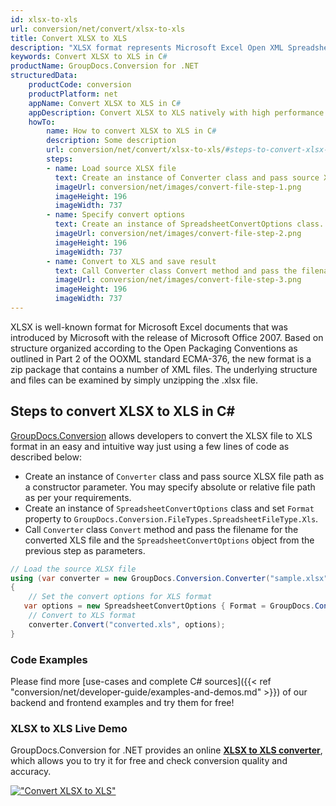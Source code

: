 ```yaml
---
id: xlsx-to-xls
url: conversion/net/convert/xlsx-to-xls
title: Convert XLSX to XLS
description: "XLSX format represents Microsoft Excel Open XML Spreadsheet with .xlsx extension. Learn how to convert XLSX to XLS file programmatically in C# language using GroupDocs.Conversion for .NET library."
keywords: Convert XLSX to XLS in C#
productName: GroupDocs.Conversion for .NET
structuredData:
    productCode: conversion
    productPlatform: net
    appName: Convert XLSX to XLS in C#
    appDescription: Convert XLSX to XLS natively with high performance using C# language and server side GroupDocs.Conversion for .NET APIs, without the use of any software like Microsoft or Open Office.
    howTo:
        name: How to convert XLSX to XLS in C# 
        description: Some description
        url: conversion/net/convert/xlsx-to-xls/#steps-to-convert-xlsx-to-xls-in-c
        steps:
        - name: Load source XLSX file 
          text: Create an instance of Converter class and pass source XLSX file path as a constructor parameter. You may specify absolute or relative file path as per your requirements. 
          imageUrl: conversion/net/images/convert-file-step-1.png
          imageHeight: 196
          imageWidth: 737
        - name: Specify convert options 
          text: Create an instance of SpreadsheetConvertOptions class.
          imageUrl: conversion/net/images/convert-file-step-2.png
          imageHeight: 196
          imageWidth: 737
        - name: Convert to XLS and save result 
          text: Call Converter class Convert method and pass the filename for the converted HTML file and the SpreadsheetConvertOptions object from the previous step as parameters.
          imageUrl: conversion/net/images/convert-file-step-3.png
          imageHeight: 196
          imageWidth: 737
---
```


XLSX is well-known format for Microsoft Excel documents that was introduced by Microsoft with the release of Microsoft Office 2007. Based on structure organized according to the Open Packaging Conventions as outlined in Part 2 of the OOXML standard ECMA-376, the new format is a zip package that contains a number of XML files. The underlying structure and files can be examined by simply unzipping the .xlsx file.

## Steps to convert XLSX to XLS in C#

[GroupDocs.Conversion](https://products.groupdocs.com/conversion/net) allows developers to convert the XLSX file to XLS format in an easy and intuitive way just using a few lines of code as described below:

* Create an instance of `Converter` class and pass source XLSX file path as a constructor parameter. You may specify absolute or relative file path as per your requirements. 
* Create an instance of `SpreadsheetConvertOptions` class and set `Format` property to `GroupDocs.Conversion.FileTypes.SpreadsheetFileType.Xls`.
* Call `Converter` class `Convert` method and pass the filename for the converted XLS file and the `SpreadsheetConvertOptions` object from the previous step as parameters.

```csharp
// Load the source XLSX file
using (var converter = new GroupDocs.Conversion.Converter("sample.xlsx"))
{
    // Set the convert options for XLS format
   var options = new SpreadsheetConvertOptions { Format = GroupDocs.Conversion.FileTypes.SpreadsheetFileType.Xls };
    // Convert to XLS format
    converter.Convert("converted.xls", options);
}
```

### Code Examples

Please find more [use-cases and complete C# sources]({{< ref "conversion/net/developer-guide/examples-and-demos.md" >}}) of our backend and frontend examples and try them for free!

### XLSX to XLS Live Demo

GroupDocs.Conversion for .NET provides an online [**XLSX to XLS converter**](https://products.groupdocs.app/conversion/xlsx-to-xls), which allows you to try it for free and check conversion quality and accuracy.

[!["Convert XLSX to XLS"](conversion/net/images/convert-to-xls/convert-xlsx-to-xls.png)](https://products.groupdocs.app/conversion/xlsx-to-xls)